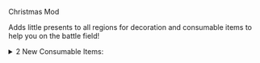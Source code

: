 Christmas Mod

Adds little presents to all regions for decoration and consumable items to help you on the battle field!

<details>
<summary>2 New Consumable Items:
</summary>

|Name|Description|Randomly Given|Power Level|Available In Regions|
|:-|:-|:-|:-|:-|
|Blood Present|A present in the shape of a card deck in blood wrapping paper. Maybe it has bone cards in it?|Yes|1|All|
|Bone Present|A present in the shape of a card deck in bone wrapping paper. Maybe it has bone cards in it?|Yes|1|All|
</details>
